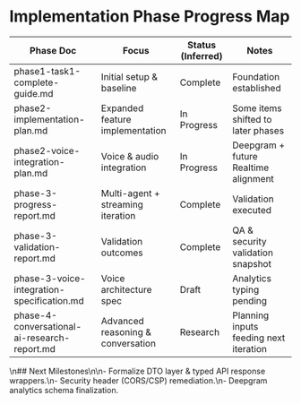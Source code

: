 # Implementation Phase Progress Map

| Phase Doc | Focus | Status (Inferred) | Notes |
|-----------|-------|-------------------|-------|
| phase1-task1-complete-guide.md | Initial setup & baseline | Complete | Foundation established |
| phase2-implementation-plan.md | Expanded feature implementation | In Progress | Some items shifted to later phases |
| phase2-voice-integration-plan.md | Voice & audio integration | In Progress | Deepgram + future Realtime alignment |
| phase-3-progress-report.md | Multi-agent + streaming iteration | Complete | Validation executed |
| phase-3-validation-report.md | Validation outcomes | Complete | QA & security validation snapshot |
| phase-3-voice-integration-specification.md | Voice architecture spec | Draft | Analytics typing pending |
| phase-4-conversational-ai-research-report.md | Advanced reasoning & conversation | Research | Planning inputs feeding next iteration |

\n## Next Milestones\n\n- Formalize DTO layer & typed API response wrappers.\n- Security header (CORS/CSP) remediation.\n- Deepgram analytics schema finalization.
